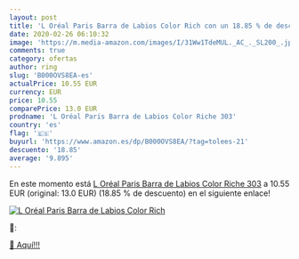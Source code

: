 ```yaml
---
layout: post
title: 'L Oréal Paris Barra de Labios Color Rich con un 18.85 % de descuento'
date: 2020-02-26 06:10:32
image: 'https://m.media-amazon.com/images/I/31Ww1TdeMUL._AC_._SL200_.jpg'
comments: true
category: ofertas
author: ring
slug: 'B000OVS8EA-es'
actualPrice: 10.55 EUR
currency: EUR
price: 10.55
comparePrice: 13.0 EUR
prodname: 'L Oréal Paris Barra de Labios Color Riche 303'
country: 'es'
flag: '🇪🇸'
buyurl: 'https://www.amazon.es/dp/B000OVS8EA/?tag=tolees-21'
descuento: '18.85'
average: '9.895'
---
```


En este momento está [L Oréal Paris Barra de Labios Color Riche 303](https://www.amazon.es/dp/B000OVS8EA/?tag=tolees-21) a 10.55 EUR (original: 13.0 EUR) (18.85 %  de descuento) en el siguiente enlace!

[![L Oréal Paris Barra de Labios Color Rich](https://m.media-amazon.com/images/I/31Ww1TdeMUL._AC_._SL200_.jpg)](https://www.amazon.es/dp/B000OVS8EA/?tag=tolees-21)

🔎:


[🛒 Aquí!!!](https://www.amazon.es/dp/B000OVS8EA/?tag=tolees-21)
